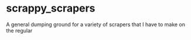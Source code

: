 # scrappy_scrapers
A general dumping ground for a variety of scrapers that I have to make on the regular
